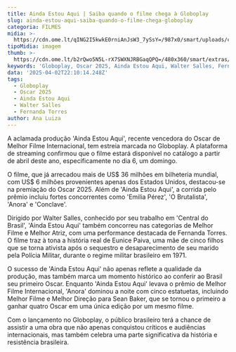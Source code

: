 ```yaml
---
title: Ainda Estou Aqui | Saiba quando o filme chega à Globoplay
slug: ainda-estou-aqui-saiba-quando-o-filme-chega-globoplay
categoria: FILMES
midia: >-
  https://cdn.ome.lt/qING2I5kwkE0rniAnJsW3_7ySsY=/987x0/smart/uploads/conteudo/fotos/ainda_estou_topo.jpg
tipoMidia: imagem
thumb: >-
  https://cdn.ome.lt/b2rQwo5N5L-rX7SWXNJRBGaqQPQ=/480x360/smart/extras/conteudos/ainda_estou_topo.jpg
keywords: 'Globoplay, Oscar 2025, Ainda Estou Aqui, Walter Salles, Fernanda Torres'
data: '2025-04-02T22:10:14.248Z'
tags:
  - Globoplay
  - Oscar 2025
  - Ainda Estou Aqui
  - Walter Salles
  - Fernanda Torres
author: Ana Luiza
---
```


A aclamada produção 'Ainda Estou Aqui', recente vencedora do Oscar de Melhor Filme Internacional, tem estreia marcada no Globoplay. A plataforma de streaming confirmou que o filme estará disponível no catálogo a partir de abril deste ano, especificamente no dia 6, um domingo.

O filme, que já arrecadou mais de US$ 36 milhões em bilheteria mundial, com US$ 6 milhões provenientes apenas dos Estados Unidos, destacou-se na premiação do Oscar 2025. Além de 'Ainda Estou Aqui', a corrida pelo prêmio incluiu fortes concorrentes como 'Emilia Pérez', 'O Brutalista', 'Anora' e 'Conclave'.

Dirigido por Walter Salles, conhecido por seu trabalho em 'Central do Brasil', 'Ainda Estou Aqui' também concorreu nas categorias de Melhor Filme e Melhor Atriz, com uma performance destacada de Fernanda Torres. O filme traz à tona a história real de Eunice Paiva, uma mãe de cinco filhos que se torna ativista após o sequestro e desaparecimento de seu marido pela Polícia Militar, durante o regime militar brasileiro em 1971.

O sucesso de 'Ainda Estou Aqui' não apenas reflete a qualidade da produção, mas também marca um momento histórico ao conferir ao Brasil seu primeiro Oscar. Enquanto 'Ainda Estou Aqui' levava o prêmio de Melhor Filme Internacional, 'Anora' dominou a noite com cinco estatuetas, incluindo Melhor Filme e Melhor Direção para Sean Baker, que se tornou o primeiro a ganhar quatro Oscar em uma única edição por um mesmo filme.

Com o lançamento no Globoplay, o público brasileiro terá a chance de assistir a uma obra que não apenas conquistou críticos e audiências internacionais, mas também celebra uma parte significativa da história e resistência brasileira.
